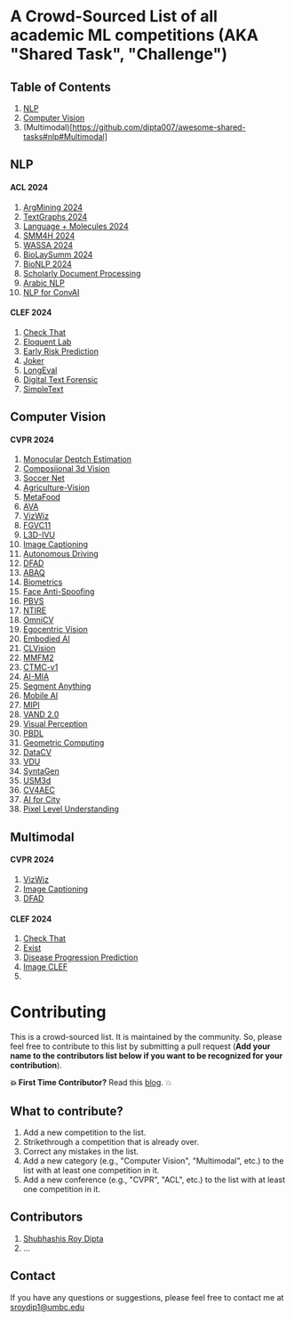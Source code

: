 # A Crowd-Sourced List of all academic ML competitions (AKA "Shared Task", "Challenge")

## Table of Contents
1. [NLP](#NLP)
2. [Computer Vision](https://github.com/dipta007/awesome-shared-tasks#nlp#Computer-Vision)
3. (Multimodal)[https://github.com/dipta007/awesome-shared-tasks#nlp#Multimodal]

## NLP

#### ACL 2024
1. [ArgMining 2024](https://argmining-org.github.io/2022/index.html#shared_task)
2. [TextGraphs 2024](https://sites.google.com/view/textgraphs2024/home/shared-task?authuser=0)
3. [Language + Molecules 2024](https://language-plus-molecules.github.io/)
4. [SMM4H 2024](https://healthlanguageprocessing.org/smm4h-2024/)
5. [WASSA 2024](https://wassa-workshop.github.io/2024/shared_task/)
6. [BioLaySumm 2024](https://biolaysumm.org/#task)
7. [BioNLP 2024](https://aclweb.org/aclwiki/BioNLP_Workshop)
8. [Scholarly Document Processing](https://sdproc.org/2024/sharedtasks.html)
9. [Arabic NLP](https://arabicnlp2024.sigarab.org/shared-tasks)
10. [NLP for ConvAI](https://sites.google.com/view/6thnlp4convai/shared-task?authuser=0)

#### CLEF 2024
1. [Check That](https://checkthat.gitlab.io/clef2024/)
2. [Eloquent Lab](https://eloquent-lab.github.io/)
3. [Early Risk Prediction](https://erisk.irlab.org/)
4. [Joker](https://www.joker-project.com/clef-2023/)
5. [LongEval](https://clef-longeval.github.io/tasks/)
6. [Digital Text Forensic](https://pan.webis.de/)
7. [SimpleText](https://simpletext-project.com/2023/clef/)

## Computer Vision

#### CVPR 2024
1. [Monocular Deptch Estimation](https://jspenmar.github.io/MDEC/#challenge)
2. [Composiional 3d Vision](https://3dcompat-dataset.org/workshop/C3DV24/#main-section)
3. [Soccer Net](https://www.soccer-net.org/challenges/2024)
4. [Agriculture-Vision](https://www.agriculture-vision.com/agriculture-vision-2024/prize-challenge-2024)
5. [MetaFood](https://sites.google.com/view/cvpr-metafood-2024/challenge?authuser=0)
6. [AVA](https://accessibility-cv.github.io/index.html#challenge)
7. [VizWiz](https://vizwiz.org/workshops/2024-vizwiz-grand-challenge-workshop/)
8. [FGVC11](https://sites.google.com/view/fgvc11/competitions?authuser=0)
9. [L3D-IVU](https://sites.google.com/view/l3divu2024/challenges?authuser=0)
10. [Image Captioning](https://nice.lgresearch.ai/)
11. [Autonomous Driving](https://cvpr2024.wad.vision/)
12. [DFAD](https://www.dfad.unimore.it/challenge/)
13. [ABAQ](https://affective-behavior-analysis-in-the-wild.github.io/6th/#clients)
14. [Biometrics](https://www.vislab.ucr.edu/Biometrics2024/contests.php)
15. [Face Anti-Spoofing](https://sites.google.com/view/face-anti-spoofing-challenge/welcome/challengecvpr2024?authuser=0)
16. [PBVS](https://pbvs-workshop.github.io/challenge.html)
17. [NTIRE](https://cvlai.net/ntire/2024/)
18. [OmniCV](https://sites.google.com/view/omnicv2024/challenges?authuser=0)
19. [Egocentric Vision](https://egovis.github.io/cvpr24/#challenges)
20. [Embodied AI](https://embodied-ai.org/#challenges)
21. [CLVision](https://sites.google.com/view/clvision2024/challenge?authuser=0)
22. [MMFM2](https://sites.google.com/view/2nd-mmfm-workshop/challenge?authuser=0)
23. [CTMC-v1](https://motchallenge.net/data/CTMC-v1/)
24. [AI-MIA](https://mlearn.lincoln.ac.uk/ai-mia-cov19d-competition/)
25. [Segment Anything](https://www.codabench.org/competitions/1847/)
26. [Mobile AI](https://ai-benchmark.com/workshops/mai/2024/#challenges)
27. [MIPI](https://mipi-challenge.org/MIPI2024/#tracks)
28. [VAND 2.0](https://sites.google.com/view/vand-2-0-cvpr-2024/challenge?authuser=0)
29. [Visual Perception](https://vplow.github.io/vplow_4th.html#competition)
30. [PBDL](https://pbdl-ws.github.io/pbdl2024/challenge/index.html)
31. [Geometric Computing](https://sites.google.com/view/dlgc-workshop-cvpr2024/challenge?authuser=0)
32. [DataCV](https://sites.google.com/view/vdu-cvpr24/competition?authuser=0)
33. [VDU](https://sites.google.com/view/vdu-cvpr24/competition?authuser=0)
34. [SyntaGen](https://syntagen.github.io/#syntagen-competition)
35. [USM3d](https://usm3d.github.io/)
36. [CV4AEC](https://cv4aec.github.io/#challenge)
37. [AI for City](https://www.aicitychallenge.org/2024-challenge-tracks/)
38. [Pixel Level Understanding](https://www.vspwdataset.com/Workshop2024.html)

## Multimodal

#### CVPR 2024
1. [VizWiz](https://vizwiz.org/workshops/2024-vizwiz-grand-challenge-workshop/)
2. [Image Captioning](https://nice.lgresearch.ai/)
3. [DFAD](https://www.dfad.unimore.it/challenge/)

#### CLEF 2024
1. [Check That](https://checkthat.gitlab.io/clef2024/)
2. [Exist](http://nlp.uned.es/exist2024/)
3. [Disease Progression Prediction](https://brainteaser.health/open-evaluation-challenges/idpp-2024/)
4. [Image CLEF](https://www.imageclef.org/2024)
5. 

# Contributing
This is a crowd-sourced list. It is maintained by the community.
So, please feel free to contribute to this list by submitting a pull request (**Add your name to the contributors list below if you want to be recognized for your contribution**).

**💥 First Time Contributor?** Read this [blog](https://docs.github.com/en/get-started/exploring-projects-on-github/contributing-to-a-project). 💥

## What to contribute?
1. Add a new competition to the list.
2. Strikethrough a competition that is already over.
3. Correct any mistakes in the list.
4. Add a new category (e.g., "Computer Vision", "Multimodal", etc.) to the list with at least one competition in it.
5. Add a new conference (e.g., "CVPR", "ACL", etc.) to the list with at least one competition in it.

<!-- ## Contributing Guidelines
1. Please make sure that the competition is an academic competition.
2. Please make sure that the competition is not already listed in the list.
3. Please make sure that the competition is not already over. -->

## Contributors
1. [Shubhashis Roy Dipta](http://roydipta.com/)
2. ...

## Contact
If you have any questions or suggestions, please feel free to contact me at [sroydip1@umbc.edu](mailto:sroydip1@umbc.edu)
